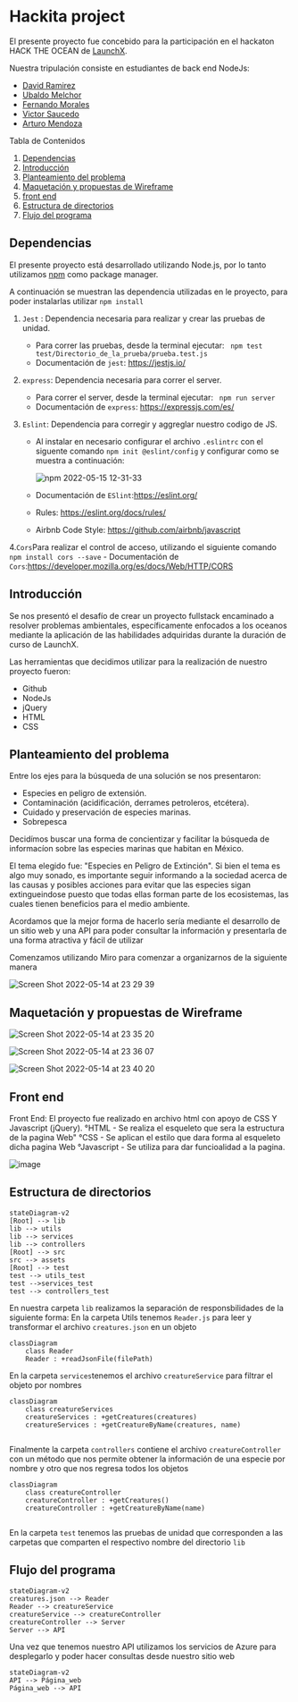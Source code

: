 # Hackita project
El presente proyecto fue concebido para la participación en el hackaton HACK THE OCEAN de [LaunchX](https://www.instagram.com/innovaccionvirtual/?hl=en).

Nuestra tripulación consiste en estudiantes de back end NodeJs:

* [David Ramirez](https://github.com/DavidRamirez5)
* [Ubaldo Melchor](https://github.com/UbaldoFMelchor)
* [Fernando Morales](https://github.com/FernandoMoralesH)
* [Victor Saucedo](https://github.com/victorsaucedom)
* [Arturo Mendoza](https://github.com/ArturoMendozaA)

Tabla de Contenidos
1. [Dependencias](#id1)
2. [Introducción](#id2)
3. [Planteamiento del problema](#id3)
4. [Maquetación y propuestas de Wireframe](#id4)
5. [front end](#id5)
6. [Estructura de directorios](#id6)
7. [Flujo del programa](#id7)

## Dependencias <a name="id1"></a>
El presente proyecto está desarrollado utilizando Node.js, por lo tanto utilizamos [npm](https://docs.npmjs.com/downloading-and-installing-node-js-and-npm) como package manager.

A continuación se muestran las dependencia utilizadas en le proyecto, para poder instalarlas utilizar ``npm install``
1. ``Jest`` : Dependencia necesaria para realizar y crear las pruebas de unidad.
   - Para correr las pruebas, desde la terminal ejecutar:
 `` npm test test/Directorio_de_la_prueba/prueba.test.js``
   - Documentación de ``jest``: https://jestjs.io/

2. ``express``: Dependencia necesaria para correr el server.
    - Para correr el server, desde la terminal ejecutar:
 `` npm run server``
    - Documentación de ``express``: https://expressjs.com/es/  

3. ``Eslint``: Dependencia para corregir y aggreglar nuestro codigo de JS.
    - Al instalar en necesario configurar el archivo ``.eslintrc`` con el siguente comando ``npm init @eslint/config`` y configurar como se muestra a continuación:
   
      ![npm 2022-05-15 12-31-33](https://user-images.githubusercontent.com/99165587/168486677-4e68b4ab-7b80-449d-b1ed-056afd8c7e13.gif)

    - Documentación de ``ESlint``:https://eslint.org/ 
    - Rules: https://eslint.org/docs/rules/
    - Airbnb Code Style: https://github.com/airbnb/javascript

4.``Cors``Para realizar el control de acceso, utilizando el siguiente comando `npm install cors --save`
    - Documentación de ``Cors``:https://developer.mozilla.org/es/docs/Web/HTTP/CORS 

## Introducción <a name="id2"></a>
Se nos presentó el desafío de crear un proyecto fullstack encaminado a resolver problemas ambientales, específicamente enfocados a los oceanos mediante la aplicación de las habilidades adquiridas durante la duración de curso de LaunchX.

Las herramientas que decidimos utilizar para la realización de nuestro proyecto fueron:

* Github
* NodeJs
* jQuery
* HTML
* CSS

## Planteamiento del problema <a name="id3"></a>

Entre los ejes para la búsqueda de una solución se nos presentaron:

* Especies en peligro de extensión.
* Contaminación (acidificación, derrames petroleros, etcétera).
* Cuidado y preservación de especies marinas.
* Sobrepesca

Decidímos buscar una forma de concientizar y facilitar la búsqueda de informacíon sobre las especies marinas que habitan en México.

El tema elegido fue: "Especies en Peligro de Extinción". Si bien el tema es algo muy sonado, es importante seguir informando a la sociedad acerca de las causas y posibles acciones para evitar que las especies sigan extingueindose puesto que todas ellas forman parte de los ecosistemas, las cuales tienen beneficios para el medio ambiente.

Acordamos que la mejor forma de hacerlo sería mediante el desarrollo de un sitio web y una API para poder consultar la información y presentarla de una forma atractiva y fácil de utilizar


Comenzamos utilizando Miro para comenzar a organizarnos de la siguiente manera

![Screen Shot 2022-05-14 at 23 29 39](https://user-images.githubusercontent.com/99451129/168457363-4c6a6d9b-26e5-408b-a6b8-94da322ab7b5.png)

## Maquetación y propuestas de Wireframe<a name="id4"></a>


![Screen Shot 2022-05-14 at 23 35 20](https://user-images.githubusercontent.com/99451129/168457458-8ec3e355-da6b-4e3d-8dcd-54db83504b82.png)

![Screen Shot 2022-05-14 at 23 36 07](https://user-images.githubusercontent.com/99451129/168457493-bf2ccbeb-ad57-4f4f-9aeb-84af50955c5a.png)

![Screen Shot 2022-05-14 at 23 40 20](https://user-images.githubusercontent.com/99451129/168457572-843899db-6baf-4bac-b29a-6c233af64e43.png)


## Front end <a name="id5"></a>
Front End: El proyecto fue realizado en archivo html con apoyo de CSS Y Javascript (jQuery). °HTML - Se realiza el esqueleto que sera la estructura de la pagina Web" °CSS - Se aplican el estilo que dara forma al esqueleto dicha pagina Web °Javascript - Se utiliza para dar funcioalidad a la pagina.

![image](https://user-images.githubusercontent.com/99451129/168458441-412cc8f7-fce2-4ba6-84d9-3b0e57ccae90.png)



## Estructura de directorios <a name="id6"></a>
```mermaid
stateDiagram-v2
[Root] --> lib
lib --> utils
lib --> services
lib --> controllers
[Root] --> src
src --> assets
[Root] --> test
test --> utils_test
test -->services_test
test --> controllers_test
```
En nuestra carpeta ```lib``` realizamos la separación de responsbilidades de la siguiente forma:
En la carpeta  Utils tenemos ```Reader.js``` para leer y transformar el archivo ```creatures.json``` en un objeto
```mermaid
classDiagram
    class Reader
    Reader : +readJsonFile(filePath)
```
En la carpeta ```services```tenemos el archivo ```creatureService``` para filtrar el objeto por nombres

```mermaid
classDiagram
    class creatureServices
    creatureServices : +getCreatures(creatures)
    creatureServices : +getCreatureByName(creatures, name)
    
```
Finalmente la carpeta ```controllers``` contiene el archivo ```creatureController``` con un método que nos permite obtener la información de una especie por nombre y otro que nos regresa todos los objetos

```mermaid
classDiagram
    class creatureController
    creatureController : +getCreatures()
    creatureController : +getCreatureByName(name)
    
```
En la carpeta ```test``` tenemos las pruebas de unidad que corresponden a las carpetas que comparten el respectivo nombre del directorio ```lib``` 


## Flujo del programa <a name="id7"></a>

```mermaid
stateDiagram-v2
creatures.json --> Reader
Reader --> creatureService
creatureService --> creatureController
creatureController --> Server
Server --> API

```
Una vez que tenemos nuestro API utilizamos los servicios de Azure para desplegarlo y poder hacer consultas desde nuestro sitio web

```mermaid
stateDiagram-v2
API --> Página_web
Página_web --> API
```





